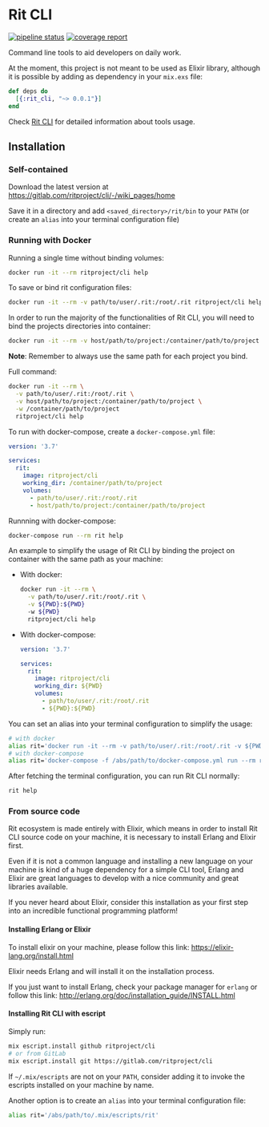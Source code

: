 # Rit CLI

[![pipeline status](https://gitlab.com/ritproject/cli/badges/master/build.svg)](https://gitlab.com/ritproject/cli/commits/master)
[![coverage report](https://gitlab.com/ritproject/cli/badges/master/coverage.svg)](https://gitlab.com/ritproject/cli/commits/master)

Command line tools to aid developers on daily work.

At the moment, this project is not meant to be used as Elixir library, although
it is possible by adding as dependency in your `mix.exs` file:

```elixir
def deps do
  [{:rit_cli, "~> 0.0.1"}]
end
```

Check [Rit CLI](https://hex.pm/packages/rit_cli) for detailed information about
tools usage.

## Installation

### Self-contained

Download the latest version at <https://gitlab.com/ritproject/cli/-/wiki_pages/home>

Save it in a directory and add `<saved_directory>/rit/bin` to your `PATH` (or
create an `alias` into your terminal configuration file)

### Running with Docker

Running a single time without binding volumes:

```bash
docker run -it --rm ritproject/cli help
```

To save or bind rit configuration files:

```bash
docker run -it --rm -v path/to/user/.rit:/root/.rit ritproject/cli help
```

In order to run the majority of the functionalities of Rit CLI, you will need
to bind the projects directories into container:

```bash
docker run -it --rm -v host/path/to/project:/container/path/to/project -w /container/path/to/project help
```

**Note**: Remember to always use the same path for each project you bind.

Full command:

```bash
docker run -it --rm \
  -v path/to/user/.rit:/root/.rit \
  -v host/path/to/project:/container/path/to/project \
  -w /container/path/to/project
  ritproject/cli help
```

To run with docker-compose, create a `docker-compose.yml` file:

```yaml
version: '3.7'

services:
  rit:
    image: ritproject/cli
    working_dir: /container/path/to/project
    volumes:
      - path/to/user/.rit:/root/.rit
      - host/path/to/project:/container/path/to/project
```

Runnning with docker-compose:

```bash
docker-compose run --rm rit help
```

An example to simplify the usage of Rit CLI by binding the project on container
with the same path as your machine:

- With docker:

  ```bash
  docker run -it --rm \
    -v path/to/user/.rit:/root/.rit \
    -v ${PWD}:${PWD}
    -w ${PWD}
    ritproject/cli help
  ```

- With docker-compose:

  ```yaml
  version: '3.7'

  services:
    rit:
      image: ritproject/cli
      working_dir: ${PWD}
      volumes:
        - path/to/user/.rit:/root/.rit
        - ${PWD}:${PWD}
  ```

You can set an alias into your terminal configuration to simplify the usage:

```bash
# with docker
alias rit='docker run -it --rm -v path/to/user/.rit:/root/.rit -v ${PWD}:${PWD} -w ${PWD} ritproject/cli'
# with docker-compose
alias rit='docker-compose -f /abs/path/to/docker-compose.yml run --rm rit'
```

After fetching the terminal configuration, you can run Rit CLI normally:

```bash
rit help
```

### From source code

Rit ecosystem is made entirely with Elixir, which means in order to install
Rit CLI source code on your machine, it is necessary to install Erlang and
Elixir first.

Even if it is not a common language and installing a new language on your
machine is kind of a huge dependency for a simple CLI tool, Erlang and Elixir
are great languages to develop with a nice community and great libraries
available.

If you never heard about Elixir, consider this installation as your first step
into an incredible functional programming platform!

#### Installing Erlang or Elixir

To install elixir on your machine, please follow this link:
<https://elixir-lang.org/install.html>

Elixir needs Erlang and will install it on the installation process.

If you just want to install Erlang, check your package manager for `erlang`
or follow this link: <http://erlang.org/doc/installation_guide/INSTALL.html>

#### Installing Rit CLI with escript

Simply run:

```bash
mix escript.install github ritproject/cli
# or from GitLab
mix escript.install git https://gitlab.com/ritproject/cli
```

If `~/.mix/escripts` are not on your `PATH`, consider adding it to invoke the
escripts installed on your machine by name.

Another option is to create an `alias` into your terminal configuration file:

```bash
alias rit='/abs/path/to/.mix/escripts/rit'
```
